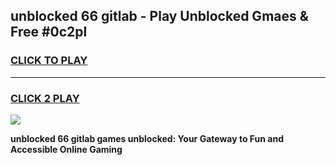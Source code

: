 
## unblocked 66 gitlab - Play Unblocked Gmaes & Free #0c2pl
<h3>
<a href="https://news.freeplayer.one?title=unblocked_66_gitlab&ref=03M">CLICK TO PLAY</a></h3>
<hr>

<h3>
<a href="https://news.freeplayer.one?title=unblocked_66_gitlab&ref=03M">CLICK 2 PLAY</a>
  
</h3>

<a href="https://news.freeplayer.one?title=unblocked_66_gitlab&ref=03M"><img src="https://clearcache.store/games.png"></a>


**unblocked 66 gitlab games unblocked: Your Gateway to Fun and Accessible Online Gaming**
